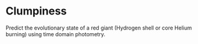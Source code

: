 # Clumpiness
Predict the evolutionary state of a red giant (Hydrogen shell or core Helium burning) using time domain photometry.
